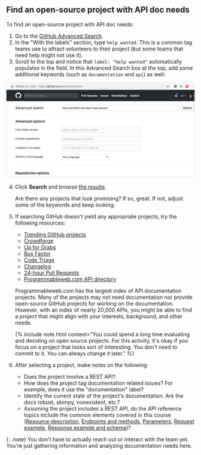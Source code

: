 ##  <i class="fa fa-user-circle"></i>  Find an open-source project with API doc needs

To find an open-source project with API doc needs:

1.  Go to the [GitHub Advanced Search](https://github.com/search/advanced).
2.  In the "With the labels" section, type `help wanted`. This is a common tag teams use to attract volunteers to their project (but some teams that need help might not use it).
3.  Scroll to the top and notice that `label: "help wanted"` automatically populates in the field. In this Advanced Search box at the top, add some additional keywords (such as `documentation` and `api`) as well:

   <a class="noCrossRef" href="https://github.com/search?utf8=%E2%9C%93&q=documentation+api+label%3A%22help+wanted%22&type=Issues&ref=advsearch&l=&l="><img src="images/githubopensourceprojects.png"/></a>

4.  Click **Search** and browse [the results](https://github.com/search?utf8=%E2%9C%93&q=documentation+api+label%3A%22help+wanted%22&type=Issues&ref=advsearch&l=&l=).

    Are there any projects that look promising? If so, great. If not, adjust some of the keywords and keep looking.

5.  If searching GitHub doesn't yield any appropriate projects, try the following resources:

    * [Trending GitHub projects](https://github.com/trending)
    * [Crowdforge](https://crowdforge.io/)
    * [Up for Grabs](http://up-for-grabs.net/#/)
    * [Bus Factor](https://libraries.io/experiments/bus-factor)
    * [Code Triage](https://www.codetriage.com/)
    * [Changelog](https://changelog.com/)
    * [24-hour Pull Requests](https://24pullrequests.com)
    * [Programmableweb.com API directory](https://www.programmableweb.com/category/all/apis)

    Programmableweb.com has the largest index of API documentation projects. Many of the projects may not need documentation nor provide open-source GitHub projects for working on the documentation. However, with an index of nearly 20,000 APIs, you might be able to find a project that might align with your interests, background, and other needs.

    {% include note.html content="You could spend a long time evaluating and deciding on open source projects. For this activity, it's okay if you focus on a project that looks sort of interesting. You don't need to commit to it. You can always change it later." %}

6.  After selecting a project, make notes on the following:

    *  Does the project involve a REST API?
    *  How does the project tag documentation related issues? For example, does it use the "documentation" label?
    *  Identify the current state of the project's documentation. Are the docs robust, skimpy, nonexistent, etc.?
    *  Assuming the project includes a REST API, do the API reference topics include the common elements covered in this course ([Resource description](docapis_resource_descriptions.html), [Endpoints and methods](docapis_resource_endpoints.html), [Parameters](docapis_doc_parameters.html), [Request example](docapis_doc_sample_requests.html), [Response example and schema](docapis_doc_sample_responses_and_schema.html))?

{: .note}
You don't have to actually reach out or interact with the team yet. You're just gathering information and analyzing documentation needs here.
